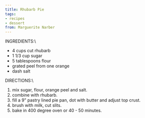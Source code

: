 ```yaml
---
title: Rhubarb Pie
tags:
- recipes
- dessert
from: Marguerite Narber
---
```

INGREDIENTS:\

-   4 cups cut rhubarb
-   1 1/3 cup sugar
-   5 tablespoons flour
-   grated peel from one orange
-   dash salt

DIRECTIONS:\

1.  mix sugar, flour, orange peel and salt.
2.  combine with rhubarb.
3.  fill a 9\" pastry lined pie pan, dot with butter and adjust top crust.
4.  brush with milk, cut slits.
5.  bake in 400 degree oven or 40 - 50 minutes.
